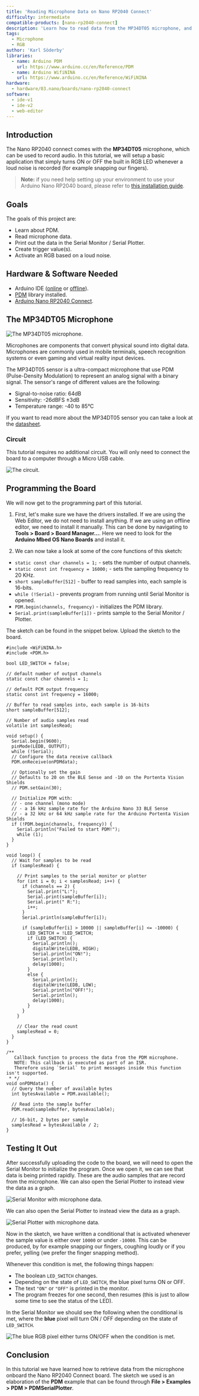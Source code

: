 ```yaml
---
title: 'Reading Microphone Data on Nano RP2040 Connect'
difficulty: intermediate
compatible-products: [nano-rp2040-connect]
description: 'Learn how to read data from the MP34DT05 microphone, and how to use the data to turn ON or OFF the built-in RGB.'
tags: 
  - Microphone
  - RGB
author: 'Karl Söderby'
libraries:
  - name: Arduino PDM
    url: https://www.arduino.cc/en/Reference/PDM
  - name: Arduino WifiNINA
    url: https://www.arduino.cc/en/Reference/WiFiNINA
hardware:
  - hardware/03.nano/boards/nano-rp2040-connect
software:
  - ide-v1
  - ide-v2
  - web-editor
---
```


## Introduction 

The Nano RP2040 connect comes with the **MP34DT05** microphone, which can be used to record audio. In this tutorial, we will setup a basic application that simply turns ON or OFF the built in RGB LED whenever a loud noise is recorded (for example snapping our fingers).

>**Note:** if you need help setting up your environment to use your Arduino Nano RP2040 board, please refer to [this installation guide](/software/ide-v1/installing-mbed-os-nano-boards).

## Goals

The goals of this project are:

- Learn about PDM.
- Read microphone data.
- Print out the data in the Serial Monitor / Serial Plotter.
- Create trigger value(s).
- Activate an RGB based on a loud noise.

## Hardware & Software Needed

- Arduino IDE ([online](https://create.arduino.cc/) or [offline](https://www.arduino.cc/en/main/software)).
- [PDM](https://www.arduino.cc/en/Reference/PDM) library installed.
- [Arduino Nano RP2040 Connect](https://store.arduino.cc/nano-rp2040-connect).

## The MP34DT05 Microphone

![The MP34DT05 microphone.](assets/rp2040-microphone-img-00.png)

Microphones are components that convert physical sound into digital data. Microphones are commonly used in mobile terminals, speech recognition systems or even gaming and virtual reality input devices.

The MP34DT05 sensor is a ultra-compact microphone that use PDM (Pulse-Density Modulation) to represent an analog signal with a binary signal. The sensor's range of different values are the following:

- Signal-to-noise ratio: 64dB
- Sensitivity: -26dBFS ±3dB
- Temperature range: -40 to 85°C

If you want to read more about the MP34DT05 sensor you can take a look at the <a href="https://content.arduino.cc/assets/Nano_BLE_Sense_mp34dt05-a.pdf" target="_blank">datasheet</a>.

### Circuit

This tutorial requires no additional circuit. You will only need to connect the board to a computer through a Micro USB cable.

![The circuit.](assets/rp2040-microphone-img-01.png)

## Programming the Board

We will now get to the programming part of this tutorial. 

1. First, let's make sure we have the drivers installed. If we are using the Web Editor, we do not need to install anything. If we are using an offline editor, we need to install it manually. This can be done by navigating to **Tools > Board > Board Manager...**. Here we need to look for the **Arduino Mbed OS Nano Boards** and install it. 

2. We can now take a look at some of the core functions of this sketch:

- `static const char channels = 1;` - sets the number of output channels. 
- `static const int frequency = 16000;` - sets the sampling frequency to 20 KHz. 
- `short sampleBuffer[512]` - buffer to read samples into, each sample is 16-bits.
- `while (!Serial)` - prevents program from running until Serial Monitor is opened.
- `PDM.begin(channels, frequency)` - initializes the PDM library.
- `Serial.print(sampleBuffer[i])` - prints sample to the Serial Monitor / Plotter.

The sketch can be found in the snippet below. Upload the sketch to the board.

```arduino
#include <WiFiNINA.h>
#include <PDM.h>

bool LED_SWITCH = false;

// default number of output channels
static const char channels = 1;

// default PCM output frequency
static const int frequency = 16000;

// Buffer to read samples into, each sample is 16-bits
short sampleBuffer[512];

// Number of audio samples read
volatile int samplesRead;

void setup() {
  Serial.begin(9600);
  pinMode(LEDB, OUTPUT);
  while (!Serial);
  // Configure the data receive callback
  PDM.onReceive(onPDMdata);

  // Optionally set the gain
  // Defaults to 20 on the BLE Sense and -10 on the Portenta Vision Shields
  // PDM.setGain(30);

  // Initialize PDM with:
  // - one channel (mono mode)
  // - a 16 kHz sample rate for the Arduino Nano 33 BLE Sense
  // - a 32 kHz or 64 kHz sample rate for the Arduino Portenta Vision Shields
  if (!PDM.begin(channels, frequency)) {
    Serial.println("Failed to start PDM!");
    while (1);
  }
}

void loop() {
  // Wait for samples to be read
  if (samplesRead) {

    // Print samples to the serial monitor or plotter
    for (int i = 0; i < samplesRead; i++) {
      if (channels == 2) {
        Serial.print("L:");
        Serial.print(sampleBuffer[i]);
        Serial.print(" R:");
        i++;
      }
      Serial.println(sampleBuffer[i]);

      if (sampleBuffer[i] > 10000 || sampleBuffer[i] <= -10000) {
        LED_SWITCH = !LED_SWITCH;
        if (LED_SWITCH) {
          Serial.println();
          digitalWrite(LEDB, HIGH);
          Serial.println("ON!");
          Serial.println();
          delay(1000);
        }
        else {
          Serial.println();
          digitalWrite(LEDB, LOW);
          Serial.println("OFF!");
          Serial.println();
          delay(1000);
        }
      }
    }

    // Clear the read count
    samplesRead = 0;
  }
}

/**
   Callback function to process the data from the PDM microphone.
   NOTE: This callback is executed as part of an ISR.
   Therefore using `Serial` to print messages inside this function isn't supported.
 * */
void onPDMdata() {
  // Query the number of available bytes
  int bytesAvailable = PDM.available();

  // Read into the sample buffer
  PDM.read(sampleBuffer, bytesAvailable);

  // 16-bit, 2 bytes per sample
  samplesRead = bytesAvailable / 2;
}
```

## Testing It Out

After successfully uploading the code to the board, we will need to open the Serial Monitor to initialize the program. Once we open it, we can see that data is being printed rapidly. These are the audio samples that are record from the microphone. We can also open the Serial Plotter to instead view the data as a graph. 

![Serial Monitor with microphone data.](assets/rp2040-microphone-img-02.png)

We can also open the Serial Plotter to instead view the data as a graph. 

![Serial Plotter with microphone data.](assets/rp2040-microphone-img-03.png)

Now in the sketch, we have written a conditional that is activated whenever the sample value is either over `10000` or under `-10000`. This can be produced, by for example snapping our fingers, coughing loudly or if you prefer, yelling (we prefer the finger snapping method).

Whenever this condition is met, the following things happen:

- The boolean `LED_SWITCH` changes.
- Depending on the state of `LED_SWITCH`, the blue pixel turns ON or OFF.
- The text `"ON"` or `"OFF"` is printed in the monitor.
- The program freezes for one second, then resumes (this is just to allow some time to see the status of the LED).

In the Serial Monitor we should see the following when the conditional is met, where the **blue** pixel will turn ON / OFF depending on the state of `LED_SWITCH`.

![The blue RGB pixel either turns ON/OFF when the condition is met.](assets/rp2040-microphone-img-04.png)

## Conclusion

In this tutorial we have learned how to retrieve data from the microphone onboard the Nano RP2040 Connect board. The sketch we used is an elaboration of the **PDM** example that can be found through **File > Examples > PDM > PDMSerialPlotter**.